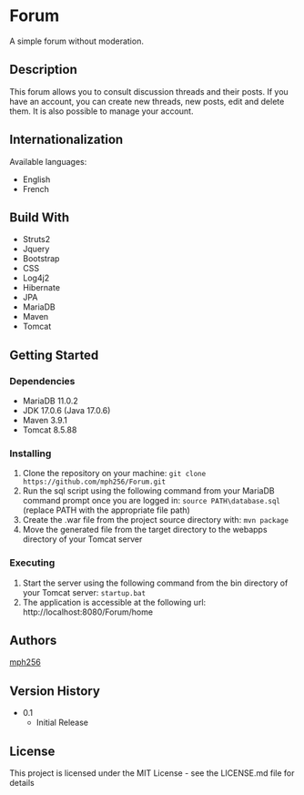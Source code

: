 # Forum

A simple forum without moderation.

## Description

This forum allows you to consult discussion threads and their posts.
If you have an account, you can create new threads, new posts, edit and delete them.
It is also possible to manage your account.

## Internationalization

Available languages:
* English
* French

## Build With
* Struts2
* Jquery
* Bootstrap
* CSS
* Log4j2
* Hibernate
* JPA
* MariaDB
* Maven
* Tomcat

## Getting Started

### Dependencies

* MariaDB 11.0.2
* JDK 17.0.6 (Java 17.0.6)
* Maven 3.9.1
* Tomcat 8.5.88

### Installing

1. Clone the repository on your machine: ```git clone https://github.com/mph256/Forum.git```
2. Run the sql script using the following command from your MariaDB command prompt once you are logged in: ```source PATH\database.sql``` (replace PATH with the appropriate file path)
3. Create the .war file from the project source directory with: ```mvn package```
4. Move the generated file from the target directory to the webapps directory of your Tomcat server

### Executing

1. Start the server using the following command from the bin directory of your Tomcat server: ```startup.bat```
2. The application is accessible at the following url: http://localhost:8080/Forum/home

## Authors

[mph256](https://github.com/mph256)

## Version History

* 0.1
    * Initial Release

## License

This project is licensed under the MIT License - see the LICENSE.md file for details